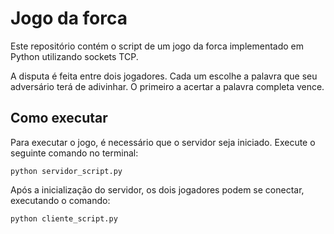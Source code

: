 # Jogo da forca
Este repositório contém o script de um jogo da forca implementado em Python utilizando sockets TCP.

A disputa é feita entre dois jogadores. Cada um escolhe a palavra que seu adversário terá de adivinhar. O primeiro a acertar a palavra completa vence. 

## Como executar
Para executar o jogo, é necessário que o servidor seja iniciado. Execute o seguinte comando no terminal:

    python servidor_script.py

Após a inicialização do servidor, os dois jogadores podem se conectar, executando o comando:

    python cliente_script.py
